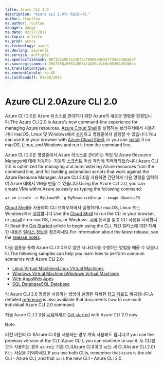 ```yaml
---
title: Azure CLI 2.0
description: "Azure CLI 2.0의 개요입니다."
author: rloutlaw
ms.author: routlaw
manager: douge
ms.date: 02/27/2017
ms.topic: article
ms.prod: azure
ms.technology: azure
ms.devlang: azurecli
ms.service: multiple
ms.openlocfilehash: 98f122a9b7a33bf2270664a9e5077d4cd206a6af
ms.sourcegitcommit: 29d7366a0902488f4f4d39c2cb0e89368d5186ea
ms.translationtype: HT
ms.contentlocale: ko-KR
ms.lasthandoff: 03/08/2018
---
```

# <a name="azure-cli-20"></a><span data-ttu-id="13ecf-103">Azure CLI 2.0</span><span class="sxs-lookup"><span data-stu-id="13ecf-103">Azure CLI 2.0</span></span>

<span data-ttu-id="13ecf-104">Azure CLI 2.0은 Azure 리소스를 관리하기 위한 Azure의 새로운 명령줄 환경입니다.</span><span class="sxs-lookup"><span data-stu-id="13ecf-104">The Azure CLI 2.0 is Azure's new command-line experience for managing Azure resources.</span></span>
<span data-ttu-id="13ecf-105">[Azure Cloud Shell](/azure/cloud-shell/overview)을 실행하는 브라우저에서 사용하거나 macOS, Linux 및 Windows에서 [설치](install-azure-cli.md)하고 명령줄에서 실행할 수 있습니다.</span><span class="sxs-lookup"><span data-stu-id="13ecf-105">You can use it in your browser with [Azure Cloud Shell](/azure/cloud-shell/overview), or you can [install](install-azure-cli.md) it on macOS, Linux, and Windows and run it from the command line.</span></span>

<span data-ttu-id="13ecf-106">Azure CLI 2.0은 명령줄에서 Azure 리소스를 관리하는 작업 및 Azure Resource Manager에 대해 작동하는 자동화 스크립트 작성 작업에 최적화되었습니다.</span><span class="sxs-lookup"><span data-stu-id="13ecf-106">Azure CLI 2.0 is optimized for managing and administering Azure resources from the command line, and for building automation scripts that work against the Azure Resource Manager.</span></span> <span data-ttu-id="13ecf-107">Azure CLI 2.0을 사용하면 간단하게 다음 명령을 입력하여 Azure 내에서 VM을 만들 수 있습니다.</span><span class="sxs-lookup"><span data-stu-id="13ecf-107">Using the Azure CLI 2.0, you can create VMs within Azure as easily as typing the following command:</span></span>

```azurecli-interactive
az vm create -n MyLinuxVM -g MyResourceGroup --image UbuntuLTS
```

<span data-ttu-id="13ecf-108">[Cloud Shell](/azure/cloud-shell/overview)을 사용하여 CLI 브라우저에서 실행하거나 macOS, Linux 또는 Windows에서 [설치](install-azure-cli.md)합니다.</span><span class="sxs-lookup"><span data-stu-id="13ecf-108">Use the [Cloud Shell](/azure/cloud-shell/overview) to run the CLI in your browser, or [install](install-azure-cli.md) it on macOS, Linux, or Windows.</span></span>
<span data-ttu-id="13ecf-109">[시작](get-started-with-azure-cli.md) 문서를 읽고 CLI 사용을 시작합니다.</span><span class="sxs-lookup"><span data-stu-id="13ecf-109">Read the [Get Started](get-started-with-azure-cli.md) article to begin using the CLI.</span></span>
<span data-ttu-id="13ecf-110">최신 릴리스에 대한 자세한 내용은 [릴리스 정보](release-notes-azure-cli.md)를 참조하세요.</span><span class="sxs-lookup"><span data-stu-id="13ecf-110">For information about the latest release, see the [release notes](release-notes-azure-cli.md).</span></span>

<span data-ttu-id="13ecf-111">다음 샘플을 통해 Azure CLI 2.0으로 일반 시나리오를 수행하는 방법을 배울 수 있습니다.</span><span class="sxs-lookup"><span data-stu-id="13ecf-111">The following samples can help you learn how to perform common scenarios with Azure CLI 2.0:</span></span>
- [<span data-ttu-id="13ecf-112">Linux Virtual Machines</span><span class="sxs-lookup"><span data-stu-id="13ecf-112">Linux Virtual Machines</span></span>](/azure/virtual-machines/virtual-machines-linux-cli-samples?toc=%2fcli%2fazure%2ftoc.json&bc=%2fcli%2fazure%2fbreadcrumb%2ftoc.json)
- [<span data-ttu-id="13ecf-113">Windows Virtual Machines</span><span class="sxs-lookup"><span data-stu-id="13ecf-113">Windows Virtual Machines</span></span>](/azure/virtual-machines/virtual-machines-windows-cli-samples?toc=%2fcli%2fazure%2ftoc.json&bc=%2fcli%2fazure%2fbreadcrumb%2ftoc.json)
- [<span data-ttu-id="13ecf-114">Web Apps</span><span class="sxs-lookup"><span data-stu-id="13ecf-114">Web Apps</span></span>](/azure/app-service-web/app-service-cli-samples?toc=%2fcli%2fazure%2ftoc.json&bc=%2fcli%2fazure%2fbreadcrumb%2ftoc.json)
- [<span data-ttu-id="13ecf-115">SQL Database</span><span class="sxs-lookup"><span data-stu-id="13ecf-115">SQL Database</span></span>](/azure/sql-database/sql-database-cli-samples?toc=%2fcli%2fazure%2ftoc.json&bc=%2fcli%2fazure%2fbreadcrumb%2ftoc.json)

<span data-ttu-id="13ecf-116">각 Azure CLI 2.0 명령을 사용하는 방법이 설명된 자세한 [참고 자료](/cli/azure/reference-index)도 제공됩니다.</span><span class="sxs-lookup"><span data-stu-id="13ecf-116">A detailed [reference](/cli/azure/reference-index) is also available that documents how to use each individual Azure CLI 2.0 command.</span></span>

<span data-ttu-id="13ecf-117">지금 Azure CLI 2.0을 [시작](get-started-with-azure-cli.md)하세요.</span><span class="sxs-lookup"><span data-stu-id="13ecf-117">[Get started](get-started-with-azure-cli.md) with Azure CLI 2.0 now.</span></span>


> [!NOTE]
> <span data-ttu-id="13ecf-118">이전 버전의 CLI(Azure CLI)를 사용하는 경우 계속 사용해도 됩니다.</span><span class="sxs-lookup"><span data-stu-id="13ecf-118">If you use the previous version of the CLI (Azure CLI), you can continue to use it.</span></span>
> <span data-ttu-id="13ecf-119">두 CLI를 모두 사용하는 경우 `azure`는 기존 CLI(Azure CLI)이고 `az`는 새 CLI(Azure CLI 2.0)라는 사실을 기억하세요.</span><span class="sxs-lookup"><span data-stu-id="13ecf-119">If you use both CLIs, remember that `azure` is the old CLI - Azure CLI, and that `az` is the new CLI - Azure CLI 2.0.</span></span>
